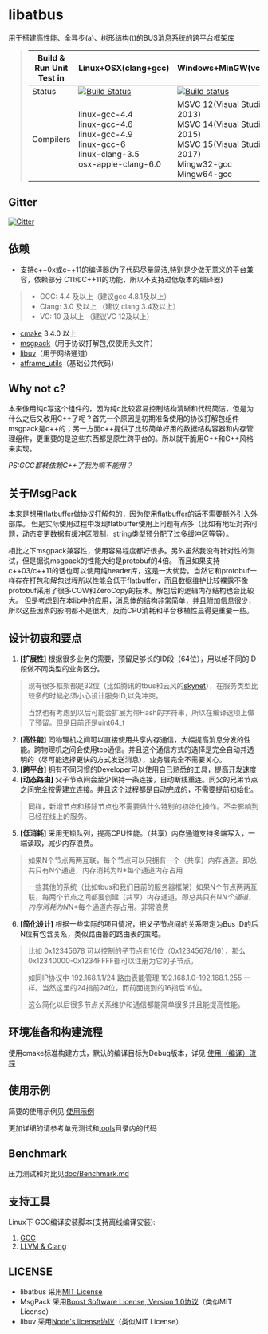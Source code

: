 libatbus
========

用于搭建高性能、全异步(a)、树形结构(t)的BUS消息系统的跨平台框架库

> Build & Run Unit Test in |  Linux+OSX(clang+gcc) | Windows+MinGW(vc+gcc) |
> -------------------------|--------|---------|
> Status |  [![Build Status](https://travis-ci.org/atframework/libatbus.svg?branch=master)](https://travis-ci.org/atframework/libatbus) | [![Build status](https://ci.appveyor.com/api/projects/status/v2ufe4xuwbc6gjlf/branch/master?svg=true)](https://ci.appveyor.com/project/owt5008137/libatbus-k408k/branch/master) |
> Compilers | linux-gcc-4.4 <br /> linux-gcc-4.6 <br /> linux-gcc-4.9 <br /> linux-gcc-6 <br /> linux-clang-3.5 <br /> osx-apple-clang-6.0 <br /> | MSVC 12(Visual Studio 2013) <br /> MSVC 14(Visual Studio 2015) <br /> MSVC 15(Visual Studio 2017) <br /> Mingw32-gcc<br /> Mingw64-gcc
>

Gitter
------
[![Gitter](https://badges.gitter.im/atframework/common.svg)](https://gitter.im/atframework/common?utm_source=badge&utm_medium=badge&utm_campaign=pr-badge)

依赖
------

+ 支持c++0x或c++11的编译器(为了代码尽量简洁,特别是少做无意义的平台兼容，依赖部分 C11和C++11的功能，所以不支持过低版本的编译器)
> + GCC: 4.4 及以上（建议gcc 4.8.1及以上）
> + Clang: 3.0 及以上 （建议 clang 3.4及以上）
> + VC: 10 及以上 （建议VC 12及以上）

+ [cmake](https://cmake.org/download/) 3.4.0 以上
+ [msgpack](https://github.com/msgpack/msgpack-c)（用于协议打解包,仅使用头文件）
+ [libuv](http://libuv.org/)（用于网络通道）
+ [atframe_utils](https://github.com/atframework/atframe_utils)（基础公共代码）


Why not c?
------
本来像用纯c写这个组件的，因为纯c比较容易控制结构清晰和代码简洁，但是为什么之后又改用C++了呢？首先一个原因是初期准备使用的协议打解包组件msgpack是c++的；另一方面c++提供了比较简单好用的数据结构容器和内存管理组件，更重要的是这些东西都是原生跨平台的。所以就干脆用C++和C++风格来实现。

*PS:GCC都转依赖C++了我为嘛不能用？*

关于MsgPack
------
本来是想用flatbuffer做协议打解包的，因为使用flatbuffer的话不需要额外引入外部库。
但是实际使用过程中发现flatbuffer使用上问题有点多（比如有地址对齐问题，动态变更数据有缓冲区限制，string类型预分配了过多缓冲区等等）。

相比之下msgpack兼容性，使用容易程度都好很多。另外虽然我没有针对性的测试，但是据说msgpack的性能大约是protobuf的4倍。
而且如果支持c++03/c++11的话也可以使用纯header库，这是一大优势。当然它和protobuf一样存在打包和解包过程所以性能会低于flatbuffer，而且数据维护比较裸露不像protobuf采用了很多COW和ZeroCopy的技术。解包后的逻辑内存结构也会比较大。
但是考虑到在本lib中的应用，消息体的结构非常简单，并且附加信息很少，所以这些因素的影响都不是很大，反而CPU消耗和平台移植性显得更重要一些。

设计初衷和要点
------

1. **[扩展性]** 根据很多业务的需要，预留足够长的ID段（64位），用以给不同的ID段做不同类型的业务区分。
> 现有很多框架都是32位（比如腾讯的tbus和云风的[skynet](https://github.com/cloudwu/skynet)），在服务类型比较多的时候必须小心设计服务ID,以免冲突。
>
> 当然也有考虑到以后可能会扩展为带Hash的字符串，所以在编译选项上做了预留。但是目前还是uint64_t

2. **[高性能]** 同物理机之间可以直接使用共享内存通信，大幅提高消息分发的性能。跨物理机之间会使用tcp通信。并且这个通信方式的选择是完全自动并透明的（尽可能选择更快的方式发送消息），业务层完全不需要关心。
3. **[跨平台]** 拥有不同习惯的Developer可以使用自己熟悉的工具，提高开发速度
4. **[动态路由]** 父子节点间会至少保持一条连接，自动断线重连。同父的兄弟节点之间完全按需建立连接。并且这个过程都是自动完成的，不需要提前初始化。
> 同样，新增节点和移除节点也不需要做什么特别的初始化操作。不会影响到已经在线上的服务。

5. **[低消耗]** 采用无锁队列，提高CPU性能。（共享）内存通道支持多端写入，一端读取，减少内存浪费。
> 如果N个节点两两互联，每个节点可以只拥有一个（共享）内存通道。即总共只有N个通道，内存消耗为N*每个通道内存占用
>
> 一些其他的系统（比如tbus和我们目前的服务器框架）如果N个节点两两互联，每两个节点之间都要创建（共享）内存通道。即总共只有N*N个通道，内存消耗为N*N*每个通道内存占用。非常浪费

6. **[简化设计]** 根据一些实际的项目情况，把父子节点间的关系限定为Bus ID的后N位有包含关系，类似路由器的路由表的策略。
> 比如 0x12345678 可以控制的子节点有16位（0x12345678/16），那么0x12340000-0x1234FFFF都可以注册为它的子节点。
>
> 如同IP协议中 192.168.1.1/24 路由表能管理 192.168.1.0-192.168.1.255 一样。当然这里的24指前24位，而前面提到的16指后16位。
>
> 这么简化以后很多节点关系维护和通信都能简单很多并且能提高性能。

环境准备和构建流程
------
使用cmake标准构建方式，默认的编译目标为Debug版本，详见 [使用（编译）流程](doc/Build.md)

使用示例
------
简要的使用示例见 [使用示例](doc/Usage.md)

更加详细的请参考单元测试和[tools](tools)目录内的代码


Benchmark
------
压力测试和对比见[doc/Benchmark.md](doc/Benchmark.md)

支持工具
------
Linux下 GCC编译安装脚本(支持离线编译安装):

1. [GCC](https://github.com/owent-utils/bash-shell/tree/master/GCC%20Installer)
2. [LLVM & Clang](https://github.com/owent-utils/bash-shell/tree/master/LLVM%26Clang%20Installer)

LICENSE
------
+ libatbus 采用[MIT License](LICENSE)
+ MsgPack 采用[Boost Software License, Version 1.0协议](BOOST_LICENSE_1_0.txt)（类似MIT License）
+ libuv 采用[Node's license协议](NODE_S_LICENSE)（类似MIT License）
